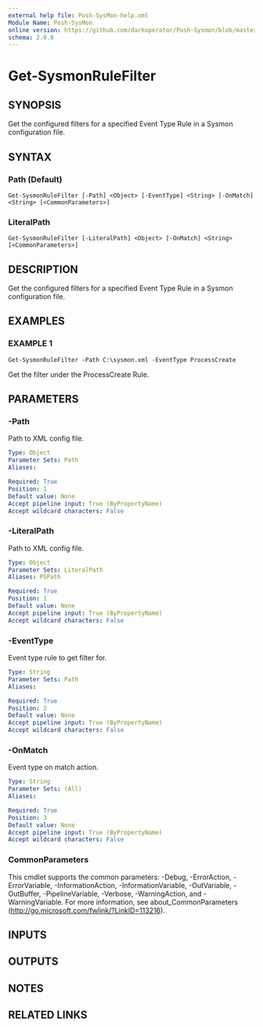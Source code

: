 ```yaml
---
external help file: Posh-SysMon-help.xml
Module Name: Posh-SysMon
online version: https://github.com/darkoperator/Posh-Sysmon/blob/master/docs/Get-SysmonRule.md
schema: 2.0.0
---
```


# Get-SysmonRuleFilter

## SYNOPSIS
Get the configured filters for a specified Event Type Rule in a Sysmon configuration file.

## SYNTAX

### Path (Default)
```
Get-SysmonRuleFilter [-Path] <Object> [-EventType] <String> [-OnMatch] <String> [<CommonParameters>]
```

### LiteralPath
```
Get-SysmonRuleFilter [-LiteralPath] <Object> [-OnMatch] <String> [<CommonParameters>]
```

## DESCRIPTION
Get the configured filters for a specified Event Type Rule in a Sysmon configuration file.

## EXAMPLES

### EXAMPLE 1
```
Get-SysmonRuleFilter -Path C:\sysmon.xml -EventType ProcessCreate
```

Get the filter under the ProcessCreate Rule.

## PARAMETERS

### -Path
Path to XML config file.

```yaml
Type: Object
Parameter Sets: Path
Aliases:

Required: True
Position: 1
Default value: None
Accept pipeline input: True (ByPropertyName)
Accept wildcard characters: False
```

### -LiteralPath
Path to XML config file.

```yaml
Type: Object
Parameter Sets: LiteralPath
Aliases: PSPath

Required: True
Position: 1
Default value: None
Accept pipeline input: True (ByPropertyName)
Accept wildcard characters: False
```

### -EventType
Event type rule to get filter for.

```yaml
Type: String
Parameter Sets: Path
Aliases:

Required: True
Position: 2
Default value: None
Accept pipeline input: True (ByPropertyName)
Accept wildcard characters: False
```

### -OnMatch
Event type on match action.

```yaml
Type: String
Parameter Sets: (All)
Aliases:

Required: True
Position: 3
Default value: None
Accept pipeline input: True (ByPropertyName)
Accept wildcard characters: False
```

### CommonParameters
This cmdlet supports the common parameters: -Debug, -ErrorAction, -ErrorVariable, -InformationAction, -InformationVariable, -OutVariable, -OutBuffer, -PipelineVariable, -Verbose, -WarningAction, and -WarningVariable.
For more information, see about_CommonParameters (http://go.microsoft.com/fwlink/?LinkID=113216).

## INPUTS

## OUTPUTS

## NOTES

## RELATED LINKS
